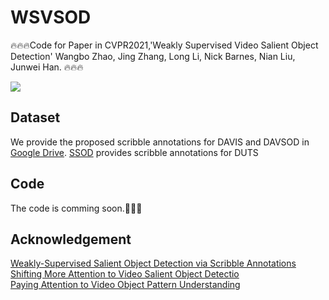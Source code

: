 # WSVSOD
🔥🔥🔥Code for Paper in CVPR2021,'Weakly Supervised Video Salient Object Detection' Wangbo Zhao, Jing Zhang, Long Li, Nick Barnes, Nian Liu, Junwei Han.
🔥🔥🔥

![](https://github.com/wangbo-zhao/WSVSOD/blob/main/image.png?raw=true])
## Dataset
We provide the proposed scribble annotations for DAVIS and DAVSOD in [Google Drive](https://drive.google.com/drive/folders/1gZZQ_JgwcoH6oHMBCcEZxv3iBQrOAP36?usp=sharing). [SSOD](https://github.com/JingZhang617/Scribble_Saliency) provides scribble annotations for DUTS

## Code
The code is comming soon.🚀🚀🚀

## Acknowledgement

[Weakly-Supervised Salient Object Detection via Scribble Annotations](https://github.com/JingZhang617/Scribble_Saliency)  
[Shifting More Attention to Video Salient Object Detectio](https://github.com/DengPingFan/DAVSOD)  
[Paying Attention to Video Object Pattern Understanding](https://github.com/wenguanwang/AGS)  

